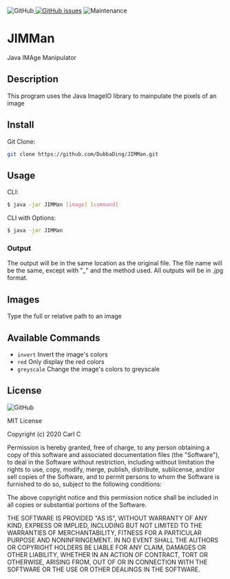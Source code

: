 <img alt="GitHub" src="https://img.shields.io/github/license/DubbaDing/JIMMan?style=for-the-badge"><a href="https://github.com/DubbaDing/JIMMan/issues">    <img alt="GitHub issues" src="https://img.shields.io/github/issues/DubbaDing/JIMMan?style=for-the-badge"></a>    <img alt="Maintenance" src="https://img.shields.io/maintenance/yes/2020?style=for-the-badge">

# JIMMan
Java IMAge Manipulator

## Description
This program uses the Java ImageIO library to mainpulate the pixels of an image

## Install
Git Clone: 
```bash
git clone https://github.com/DubbaDing/JIMMan.git
```

## Usage
CLI:
```bash
$ java -jar JIMMan [image] [command]
```
CLI with Options:
```bash
$ java -jar JIMMan
```
### Output
The output will be in the same location as the original file. The file name will be the same, except with "_" and the method used. All outputs will be in .jpg format.

## Images
Type the full or relative path to an image

## Available Commands
- ` invert `      Invert the image's colors
- ` red `         Only display the red colors
- ` greyscale `   Change the image's colors to greyscale

## License
<img alt="GitHub" src="https://img.shields.io/github/license/DubbaDing/JIMMan?style=for-the-badge">

MIT License

Copyright (c) 2020 Carl C

Permission is hereby granted, free of charge, to any person obtaining a copy
of this software and associated documentation files (the "Software"), to deal
in the Software without restriction, including without limitation the rights
to use, copy, modify, merge, publish, distribute, sublicense, and/or sell
copies of the Software, and to permit persons to whom the Software is
furnished to do so, subject to the following conditions:

The above copyright notice and this permission notice shall be included in all
copies or substantial portions of the Software.

THE SOFTWARE IS PROVIDED "AS IS", WITHOUT WARRANTY OF ANY KIND, EXPRESS OR
IMPLIED, INCLUDING BUT NOT LIMITED TO THE WARRANTIES OF MERCHANTABILITY,
FITNESS FOR A PARTICULAR PURPOSE AND NONINFRINGEMENT. IN NO EVENT SHALL THE
AUTHORS OR COPYRIGHT HOLDERS BE LIABLE FOR ANY CLAIM, DAMAGES OR OTHER
LIABILITY, WHETHER IN AN ACTION OF CONTRACT, TORT OR OTHERWISE, ARISING FROM,
OUT OF OR IN CONNECTION WITH THE SOFTWARE OR THE USE OR OTHER DEALINGS IN THE
SOFTWARE.
